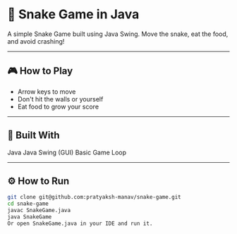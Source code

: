 # 🐍 Snake Game in Java

A simple Snake Game built using Java Swing. Move the snake, eat the food, and avoid crashing!

---

## 🎮 How to Play
- Arrow keys to move
- Don't hit the walls or yourself
- Eat food to grow your score

---

## 🧠 Built With

Java
Java Swing (GUI)
Basic Game Loop

---

## ⚙️ How to Run

```bash
git clone git@github.com:pratyaksh-manav/snake-game.git
cd snake-game
javac SnakeGame.java
java SnakeGame
Or open SnakeGame.java in your IDE and run it.
